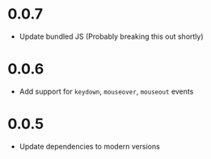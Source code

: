 # 0.0.7

- Update bundled JS (Probably breaking this out shortly)

# 0.0.6

- Add support for `keydown`, `mouseover`, `mouseout` events

# 0.0.5

- Update dependencies to modern versions